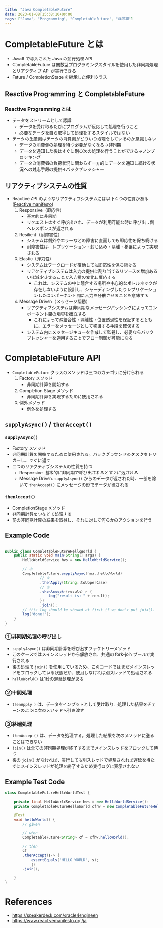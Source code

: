 ```yaml
---
title: "Java CompletableFuture"
date: 2023-01-08T15:38:10+09:00
tags: ["Java", "Programming", "CompletableFuture", "非同期"]
---
```


# CompletableFuture とは
- Java8 で導入された Java の並行処理 API
- CompletableFuture は関数型プログラミングスタイルを使用した非同期処理とリアクティブ API が実行できる
- Future / CompletionStage を継承した便利クラス

## Reactive Programming と CompletableFuture

### Reactive Programming とは
- データをストリームとして認識
  - データを受け取るたびにプログラムが反応して処理を行うこと
  - 必要なデータを自ら取得して処理をするスタイルではない
- データの生産側はデータの消費側がどういう処理をしているのか意識しない
  - データの消費側の処理を待つ必要がなくなる→非同期
  - データを通知した後はすぐに別の次の処理を行うことができる→ノンブロッキング
  - データの消費者の負荷状況に関わらず一方的にデータを通知し続ける状況への対応手段の提供→バックプレッシャー

## リアクティブシステムの性質
- Reactive API のようなリアクティブシステムには以下４つの性質がある([Reactive manifesto](https://www.reactivemanifesto.org/ja))
  1. Responsive（即応性）
     - 基本的に非同期
     - リクエストはすぐ呼び出され、データが利用可能な時に呼び出し側へレスポンスが返される
  2. Resilient（耐障害性）
     - システムは例外やエラーなどの障害に直面しても即応性を保ち続ける
     - 耐障害性は、レプリケーション・封じ込め・隔離・移譲によって実現される
  3. Elastic（弾力性）
     - システムはワークロードが変動しても即応性を保ち続ける
     - リアクティブシステムは入力の提供に割り当てるリソースを増加あるいは減少させることで入力量の変化に反応する
       - これは、システムの中に競合する場所や中心的なボトルネックが存在しないように設計し、シャーディングしたりレプリケーションしたコンポーネント間に入力を分散させることを意味する
  4. Message Driven（メッセージ駆動）
     - リアクティブシステムは非同期なメッセージパッシングによってコンポーネント間の境界を確立する
       - これによって疎結合性・隔離性・位置透過性を保証するとともに、エラーをメッセージとして移譲する手段を確保する
     - システム内にメッセージキューを作成して監視し、必要ならバックプレッシャーを適用することでフロー制御が可能になる

# CompletableFuture API
- `CompletableFuture` クラスのメソッドは三つのカテゴリに分けられる
  1. Factory メソッド
     - 非同期計算を開始する 
  2. Completion Stage メソッド
     - 非同期計算を実現するために使用される
  3. 例外メソッド
     - 例外を処理する

## `supplyAsync()` / `thenAccept()`
### `supplyAsync()`
- Factory メソッド
- 非同期計算を開始するために使用される。バックグラウンドのタスクをトリガーし、すぐに返す
- 二つのリアクティブシステムの性質を持つ
  - Responsive. 基本的に非同期で呼び出されるとすぐに返される
  - Message Driven. `supplyAsync()` からのデータが返された時、一部を除いて `thenAccept()` にメッセージの形でデータが流される
### `thenAccept()`
- CompletionStage メソッド
- 非同期計算をつなげて処理する
- 前の非同期計算の結果を取得し、それに対して何らかのアクションを行う

## Example Code

```java

public class CompletableFutureHelloWorld {
    public static void main(String[] args) {
        HelloWorldService hws = new HelloWorldService();

        // ①
        CompletableFuture.supplyAsync(hws::helloWorld)
                // ②
                .thenApply(String::toUpperCase)
                // ③
                .thenAccept((result)-> {
                    log("result is: " + result);
                })
                .join();
        // this log should be showed at first if we don't put join().
        log("done!");
    }
}
```

### ①非同期処理の呼び出し
- `supplyAsync()` は非同期計算を呼び出すファクトリーメソッド
- このケースではメインスレッドから解放され、共通の fork-join プールで実行される
- 後の処理で `join()` を使用しているため、このコードではまだメインスレッドをブロックしている状態だが、使用しなければ別スレッドで処理される
- `helloWorld()` は1秒の遅延処理がある

### ②中間処理
- `thenApply()` は、データをインプットとして受け取り、処理した結果をチェーンのように次のメソッドへ引き渡す

### ③終端処理
- `thenAccept()` は、データを処理する。処理した結果を次のメソッドに送ることはできない
- `join()` は全ての非同期処理が終了するまでメインスレッドをブロックして待つ
- 後の `join()` がなければ、実行しても別スレッドで処理されれば遅延を待たずにメインスレッドが処理を終了するため実行ログに表示されない

## Example Test Code

```java
class CompletableFutureHelloWorldTest {

    private final HelloWorldService hws = new HelloWorldService();
    private CompletableFutureHelloWorld cfhw = new CompletableFutureHelloWorld(hws);

    @Test
    void helloWorld() {
        // given

        // when
        CompletableFuture<String> cf = cfhw.helloWorld();

        // then
        cf
        .thenAccept(s-> {
            assertEquals("HELLO WORLD", s);
            })
        .join();

    }
}
```

# References
- https://speakerdeck.com/oracle4engineer/
- https://www.reactivemanifesto.org/ja